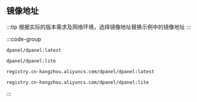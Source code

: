## 镜像地址

:::tip
根据实际的版本需求及网络环境，选择镜像地址替换示例中的镜像地址
:::

:::code-group

```shell [标准版镜像]
dpanel/dpanel:latest
```

```shell [Lite版镜像]
dpanel/dpanel:lite
```

```shell [阿里云标准版镜像]
registry.cn-hangzhou.aliyuncs.com/dpanel/dpanel:latest
```

```shell [阿里云Lite版镜像]
registry.cn-hangzhou.aliyuncs.com/dpanel/dpanel:lite
```
:::